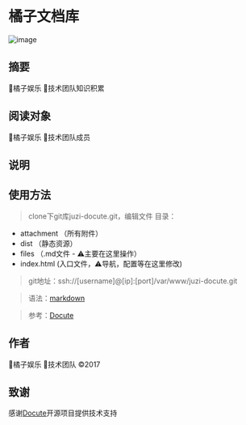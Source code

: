 # 橘子文档库
![image](attachment/images/juziyulelogo.jpg)
## 摘要
🍊橘子娱乐 🚀技术团队知识积累

## 阅读对象
🍊橘子娱乐 🚀技术团队成员

## 说明


## 使用方法
> clone下git库juzi-docute.git，编辑文件
> 目录：
- attachment （所有附件）
- dist （静态资源）
- files （.md文件 - ⚠️主要在这里操作）
- index.html (入口文件，⚠️导航，配置等在这里修改)


> git地址：ssh://[username]@[ip]:[port]/var/www/juzi-docute.git

> 语法：[markdown](http://www.appinn.com/markdown/)

> 参考：[Docute](https://docute.js.org/#/home)

## 作者
🍊橘子娱乐 🚀技术团队 ©️2017

## 致谢
感谢[Docute](https://docute.js.org/#/home)开源项目提供技术支持
